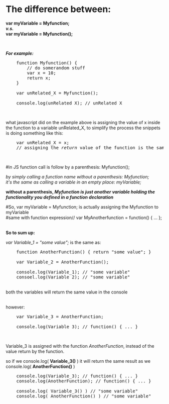 # The difference between: 
<b>var myVariable = Myfunction;</b><br>
<b><em>v.s.</em></b><br>
<b>var myVariable = Myfunction();</b>

<br>

<strong><em>For example: </em></strong> 
<pre>
	function Myfunction() {
		// do somerandom stuff
		var x = 10;
		return x;
	}	

	var unRelated_X = Myfunction();

	console.log(unRelated_X); // unRelated_X
</pre><br>

what javascript did on the example above is assigning the value of x inside the function to a variable unRelated_X, to simplify the process the snippets is doing something like this: 

<pre>
	var unRelated_X = x;
	// assigning the <em>return </em>value of the function is the same as assigning a literal value to a variable.
</pre> 

<br>

#in JS function call is follow by a parenthesis: Myfunction();


<em>by simply calling a function name without a parenthesis: Myfunction;</em><br>
<em>it's the same as calling a variable in an empty place: myVariable;</em><br>

<strong>without a parenthesis, <em><b>Myfunction is just another variable holding the functionality you defined in a function declaration</b></em></strong>
<br>

#So, var myVariable = Myfunction; is actually assigning the Myfunction to myVariable
<br>
#same with function expression// var MyAnotherfunction = function() { ... };

<br><strong>So to sum up: </strong><br>

<em>var Variable_1 = "some value";</em> is the same as: <br>
<pre>
	function AnotherFunction() { return "some value"; }

	var Variable_2 = AnotherFunction(); 
	
	console.log(Variable_1); // "some variable"
	consoel.log(Variable_2); // "some variable"
</pre>

<br>both the variables will return the same value in the console

<br>however:
<pre>
	var Variable_3 = AnotherFunction;

	console.log(Variable_3); // function() { ... }
</pre> <br>

Variable_3 is assigned with the function <em>AnotherFunction</em>, instead of the value return by the function.<br>

so if we console.log( <b>Variable_3()</b> ) it will return the same result as we console.log( <b>AnotherFunction()</b> ) <br>
<pre>
	console.log(Variable_3); // function() { ... }
	console.log(AnotherFunction); // function() { ... }
	
	console.log( Variable_3() ) // "some variable"
	console.log( AnotherFunction() ) // "some variable"
</pre>




